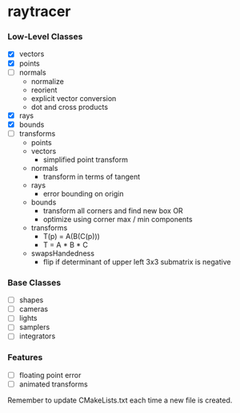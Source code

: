 # raytracer

### Low-Level Classes
- [x] vectors
- [x] points
- [ ] normals
  - normalize
  - reorient
  - explicit vector conversion
  - dot and cross products
- [x] rays
- [x] bounds
- [ ] transforms
  - points
  - vectors
    - simplified point transform
  - normals
    - transform in terms of tangent
  - rays
    - error bounding on origin
  - bounds
    - transform all corners and find new box OR
    - optimize using corner max / min components
  - transforms
    - T(p) = A(B(C(p)))
    - T = A * B * C
  - swapsHandedness
    - flip if determinant of upper left 3x3 submatrix is negative

### Base Classes
- [ ] shapes
- [ ] cameras
- [ ] lights
- [ ] samplers
- [ ] integrators

### Features
- [ ] floating point error
- [ ] animated transforms

Remember to update CMakeLists.txt each time a new file is created.
